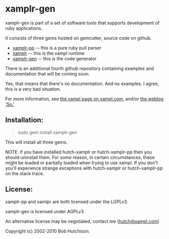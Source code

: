 # xamplr-gen

xamplr-gen is part of a set of software tools that supports development of ruby applications.

It consists of three gems hosted on gemcutter, source code on github.

* [xamplr-pp](http://github.com/hutch/xamplr-pp) -- this is a pure ruby pull parser
* [xamplr](http://github.com/hutch/xamplr) -- this is the xampl runtime
* [xamplr-gen](http://github.com/hutch/xamplr-gen) -- this is the code generator

There is an additional fourth github repository containing
examples and documentation that will be coming soon.

Yes, that means that there's no documentation. And no examples. I agree,
this is a very bad situation.

For more information, see [the xampl page on xampl.com](http://xampl.com/so/xampl/), and/or [the weblog 'So.'](http://xampl.com/so/)

## Installation:

> sudo gem install xamplr-gen

This will install all three gems.

NOTE: if you have installed hutch-xamplr or hutch-xamplr-pp then
you should uninstall them. For some reason, in certain circumstances,
these might be loaded or partially loaded when trying to use xampl.
If you don't you'll experience strange exceptions with hutch-xamplr
or hutch-xamplr-pp on the stack trace.


## License:

xamplr-pp and xamlpr are both licensed under the LGPLv3.

xamplr-gen is licensed under AGPLv3

An alternative license may be negotiated, contact me (hutch@xampl.com)

Copyright (c) 2002-2010 Bob Hutchison.

